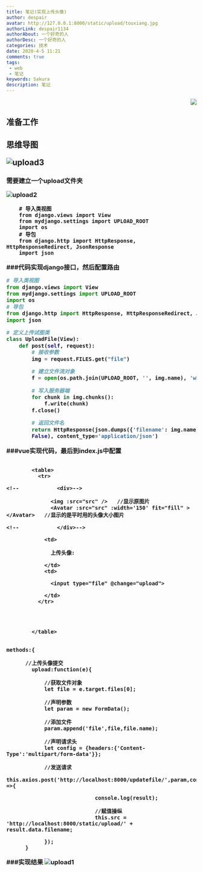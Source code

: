 ```yaml
---
title: 笔记(实现上传头像)
author: despair
avatar: http://127.0.0.1:8000/static/upload/touxiang.jpg
authorLink: despair1134
authorAbout: 一个好奇的人
authorDesc: 一个好奇的人
categories: 技术
date: 2020-4-5 11:21
comments: true
tags: 
 - web
 - 笔记
keywords: Sakura
description: 笔记
---
```


<div align="right"><img src='http://q9hs8ny3b.bkt.clouddn.com/%5B0_%5DVOPJAZOOS%60%249IT%40D%2812.gif' type='img/gif'></div>

<h2>准备工作

<h2>思维导图

![upload3](/hexo-personage/images/upload3.png)

<h3>需要建立一个upload文件夹


![upload2](/hexo-personage/images/upload2.png)


```
    # 导入类视图
    from django.views import View
    from mydjango.settings import UPLOAD_ROOT
    import os
    # 导包
    from django.http import HttpResponse, HttpResponseRedirect, JsonResponse
    import json
```

###代码实现django接口，然后配置路由
```python
# 导入类视图
from django.views import View
from mydjango.settings import UPLOAD_ROOT
import os
# 导包
from django.http import HttpResponse, HttpResponseRedirect, JsonResponse
import json

# 定义上传试图类
class UploadFile(View):
    def post(self, request):
        # 接收参数
        img = request.FILES.get("file")

        # 建立文件流对象
        f = open(os.path.join(UPLOAD_ROOT, '', img.name), 'wb')

        # 写入服务器端
        for chunk in img.chunks():
            f.write(chunk)
        f.close()

        # 返回文件名
        return HttpResponse(json.dumps({'filename': img.name}, ensure_ascii=
        False), content_type='application/json')

```



###vue实现代码，最后到index.js中配置

```vue

        <table>
          <tr>

<!--            <div>-->

              <img :src="src" />   //显示原图片
              <Avatar :src="src" :width='150' fit="fill" ></Avatar>   //显示的是平时用的头像大小图片

<!--            </div>-->

            <td>

              上传头像:

            </td>
            <td>

              <input type="file" @change="upload">

            </td>
          </tr>




        </table>


methods:{

      //上传头像提交
		upload:function(e){

			//获取文件对象
			let file = e.target.files[0];

			//声明参数
			let param = new FormData();

			//添加文件
			param.append('file',file,file.name);

			//声明请求头
			let config = {headers:{'Content-Type':'multipart/form-data'}};

			//发送请求
			this.axios.post('http://localhost:8000/updatefile/',param,config).then((result) =>{

							console.log(result);

							//赋值操纵
							this.src = 'http://localhost:8000/static/upload/' + result.data.filename;

			});
      }
```

###实现结果
![upload1](/hexo-personage/images/upload1.png)

